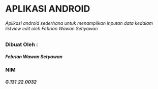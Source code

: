 # APLIKASI ANDROID
###### Aplikasi android sederhana untuk menampilkan inputan data kedalam listview edit oleh Febrian Wawan Setiyawan

### Dibuat Oleh :
##### Febrian Wawan Setyawan
### NIM
##### G.131.22.0032